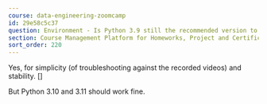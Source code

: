 ```yaml
---
course: data-engineering-zoomcamp
id: 29e58c5c37
question: Environment - Is Python 3.9 still the recommended version to use in 2024?
section: Course Management Platform for Homeworks, Project and Certificate
sort_order: 220
---
```


Yes, for simplicity (of troubleshooting against the recorded videos) and stability. []

But Python 3.10 and 3.11 should work fine.

